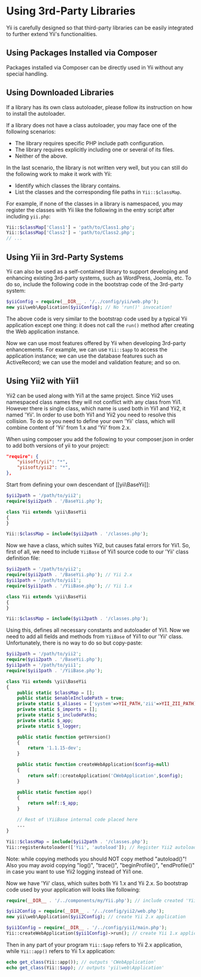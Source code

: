 Using 3rd-Party Libraries
=========================

Yii is carefully designed so that third-party libraries can be
easily integrated to further extend Yii's functionalities.

Using Packages Installed via Composer
-------------------------------------

Packages installed via Composer can be directly used in Yii without any special handling.


Using Downloaded Libraries
--------------------------

If a library has its own class autoloader, please follow its instruction on how to install the autoloader.

If a library does not have a class autoloader, you may face one of the following scenarios:

* The library requires specific PHP include path configuration.
* The library requires explicitly including one or several of its files.
* Neither of the above.

In the last scenario, the library is not written very well, but you can still do the following
work to make it work with Yii:

* Identify which classes the library contains.
* List the classes and the corresponding file paths in `Yii::$classMap`.

For example, if none of the classes in a library is namespaced, you may register the classes with Yii
like the following in the entry script after including `yii.php`:

```php
Yii::$classMap['Class1'] = 'path/to/Class1.php';
Yii::$classMap['Class2'] = 'path/to/Class2.php';
// ...
```


Using Yii in 3rd-Party Systems
------------------------------

Yii can also be used as a self-contained library to support developing and enhancing
existing 3rd-party systems, such as WordPress, Joomla, etc. To do so, include
the following code in the bootstrap code of the 3rd-party system:

```php
$yiiConfig = require(__DIR__ . '/../config/yii/web.php');
new yii\web\Application($yiiConfig); // No 'run()' invocation!
```

The above code is very similar to the bootstrap code used by a typical Yii application
except one thing: it does not call the `run()` method after creating the Web application
instance.

Now we can use most features offered by Yii when developing 3rd-party enhancements. For example,
we can use `Yii::$app` to access the application instance; we can use the database features
such as ActiveRecord; we can use the model and validation feature; and so on.

Using Yii2 with Yii1
--------------------

Yii2 can be used along with Yii1 at the same project.
Since Yii2 uses namespaced class names they will not conflict with any class from Yii1.
However there is single class, which name is used both in Yii1 and Yii2, it named 'Yii'.
In order to use both Yii1 and Yii2 you need to resolve this collision.
To do so you need to define your own 'Yii' class, which will combine content of 'Yii' from 1.x
and 'Yii' from 2.x.

When using composer you add the following to your composer.json in order to add both versions of yii to your project:

```json
"require": {
    "yiisoft/yii": "*",
    "yiisoft/yii2": "*",
},
```

Start from defining your own descendant of [[yii\BaseYii]]:

```php
$yii2path = '/path/to/yii2';
require($yii2path . '/BaseYii.php');

class Yii extends \yii\BaseYii
{
}

Yii::$classMap = include($yii2path . '/classes.php');
```

Now we have a class, which suites Yii2, but causes fatal errors for Yii1.
So, first of all, we need to include `YiiBase` of Yii1 source code to our 'Yii' class
definition file:

```php
$yii2path = '/path/to/yii2';
require($yii2path . '/BaseYii.php'); // Yii 2.x
$yii1path = '/path/to/yii1';
require($yii1path . '/YiiBase.php'); // Yii 1.x

class Yii extends \yii\BaseYii
{
}

Yii::$classMap = include($yii2path . '/classes.php');
```

Using this, defines all necessary constants and autoloader of Yii1.
Now we need to add all fields and methods from `YiiBase` of Yii1 to our 'Yii' class.
Unfortunately, there is no way to do so but copy-paste:

```php
$yii2path = '/path/to/yii2';
require($yii2path . '/BaseYii.php');
$yii1path = '/path/to/yii1';
require($yii1path . '/YiiBase.php');

class Yii extends \yii\BaseYii
{
    public static $classMap = [];
    public static $enableIncludePath = true;
    private static $_aliases = ['system'=>YII_PATH,'zii'=>YII_ZII_PATH];
    private static $_imports = [];
    private static $_includePaths;
    private static $_app;
    private static $_logger;

    public static function getVersion()
    {
        return '1.1.15-dev';
    }

    public static function createWebApplication($config=null)
    {
        return self::createApplication('CWebApplication',$config);
    }

    public static function app()
    {
        return self::$_app;
    }

    // Rest of \YiiBase internal code placed here
    ...
}

Yii::$classMap = include($yii2path . '/classes.php');
Yii::registerAutoloader(['Yii', 'autoload']); // Register Yii2 autoloader via Yii1
```

Note: while copying methods you should NOT copy method "autoload()"!
Also you may avoid copying "log()", "trace()", "beginProfile()", "endProfile()"
in case you want to use Yii2 logging instead of Yii1 one.

Now we have 'Yii' class, which suites both Yii 1.x and Yii 2.x.
So bootstrap code used by your application will looks like following:

```php
require(__DIR__ . '/../components/my/Yii.php'); // include created 'Yii' class

$yii2Config = require(__DIR__ . '/../config/yii2/web.php');
new yii\web\Application($yii2Config); // create Yii 2.x application

$yii1Config = require(__DIR__ . '/../config/yii1/main.php');
Yii::createWebApplication($yii1Config)->run(); // create Yii 1.x application
```

Then in any part of your program ```Yii::$app``` refers to Yii 2.x application,
while ```Yii::app()``` refers to Yii 1.x application:

```php
echo get_class(Yii::app()); // outputs 'CWebApplication'
echo get_class(Yii::$app); // outputs 'yii\web\Application'
```
